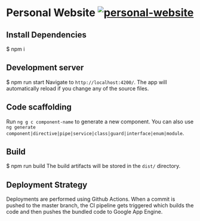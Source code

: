 # Personal Website [![personal-website](https://github.com/schulzetenberg/personal-website/actions/workflows/build.yaml/badge.svg)](https://github.com/schulzetenberg/personal-website/actions/workflows/build.yaml)

## Install Dependencies
$ npm i

## Development server
$ npm run start
Navigate to `http://localhost:4200/`. The app will automatically reload if you change any of the source files.

## Code scaffolding
Run `ng g c component-name` to generate a new component. You can also use `ng generate component|directive|pipe|service|class|guard|interface|enum|module`.

## Build
$ npm run build
The build artifacts will be stored in the `dist/` directory.

## Deployment Strategy
Deployments are performed using Github Actions. When a commit is pushed to the master branch, the CI pipeline gets triggered which builds the code and then pushes the bundled code to Google App Engine.
